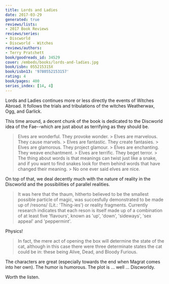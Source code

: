 ```yaml
---
title: Lords and Ladies
date: 2017-03-29
generated: true
reviews/lists:
- 2017 Book Reviews
reviews/series:
- Discworld
- Discworld - Witches
reviews/authors:
- Terry Pratchett
book/goodreads_id: 34529
cover: /embeds/books/lords-and-ladies.jpg
book/isbn: 055215315X
book/isbn13: '9780552153157'
rating: 4
book/pages: 400
series_index: [14, 4]
---
```

Lords and Ladies continues more or less directly the events of Witches Abroad. It follows the trials and tribulations of the witches Weatherwax, Ogg, and Garlick.  

This time around, a decent chunk of the book is dedicated to the Discworld idea of the Fae--which are just about as terrifying as they should be.  

<!--more-->

> Elves are wonderful. They provoke wonder.   > Elves are marvelous. They cause marvels.   > Elves are fantastic. They create fantasies.   > Elves are glamorous. They project glamour.   > Elves are enchanting. They weave enchantment.   > Elves are terrific. They beget terror.   > The thing about words is that meanings can twist just like a snake, and if you want to find snakes look for them behind words that have changed their meaning.   > No one ever said elves are nice.

On top of that, we deal decently much with the nature of reality in the Discworld and the possibilities of parallel realities.  

> It was here that the thaum, hitherto believed to be the smallest possible particle of magic, was succesfully demonstrated to be made up of /resons/ (Lit.: 'Thing-ies') or reality fragments. Currently research indicates that each reson is itself made up of a combination of at least five 'flavours', known as 'up', 'down', 'sideways', 'sex appeal' and 'peppermint'.

Physics!  

> In fact, the mere act of opening the box will determine the state of the cat, although in this case there were three determinate states the cat could be in: these being Alive, Dead, and Bloody Furious.

The characters are great (especially towards the end when Magrat comes into her own). The humor is humorous. The plot is ... well ... Discworldy.  

Worth the listen.
